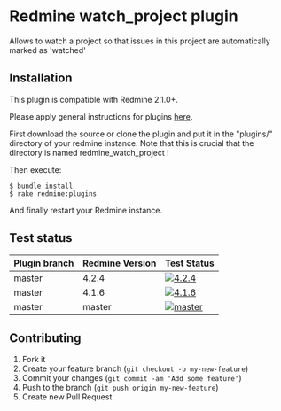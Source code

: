 Redmine watch_project plugin
======================

Allows to watch a project so that issues in this project are automatically marked as 'watched'

Installation
------------

This plugin is compatible with Redmine 2.1.0+.

Please apply general instructions for plugins [here](http://www.redmine.org/wiki/redmine/Plugins).

First download the source or clone the plugin and put it in the "plugins/" directory of your redmine instance. Note that this is crucial that the directory is named redmine_watch_project !

Then execute:

    $ bundle install
    $ rake redmine:plugins

And finally restart your Redmine instance.

Test status
-----------

|Plugin branch| Redmine Version   | Test Status      |
|-------------|-------------------|------------------|
|master       | 4.2.4             | [![4.2.4][1]][5] |  
|master       | 4.1.6             | [![4.1.6][2]][5] |
|master       | master            | [![master][4]][5]|

[1]: https://github.com/jbbarth/redmine_watch_project/actions/workflows/4_2_4.yml/badge.svg
[2]: https://github.com/jbbarth/redmine_watch_project/actions/workflows/4_1_6.yml/badge.svg
[4]: https://github.com/jbbarth/redmine_watch_project/actions/workflows/master.yml/badge.svg
[5]: https://github.com/jbbarth/redmine_watch_project/actions

Contributing
------------

1. Fork it
2. Create your feature branch (`git checkout -b my-new-feature`)
3. Commit your changes (`git commit -am 'Add some feature'`)
4. Push to the branch (`git push origin my-new-feature`)
5. Create new Pull Request
